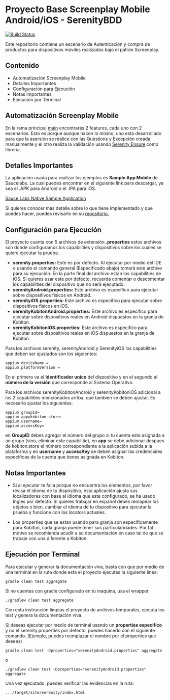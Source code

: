 # Proyecto Base Screenplay Mobile Android/iOS - SerenityBDD

[![Build Status](https://travis-ci.org/joemccann/dillinger.svg?branch=master)](https://travis-ci.org/joemccann/dillinger)

Este repositorio contiene un escenario de Autenticación y compra de productos para dispositivos móviles realizados bajo el patrón Screenplay.


## Contenido

- Automatización Screenplay Mobile
- Detalles Importantes
- Configuración para Ejecución
- Notas Importantes
- Ejecución por Terminal


## Automatización Screenplay Mobile

En la rama principal [main](https://github.com/ingjuanfg/screenplay_mobile_automation_project "main") encontrarás 2 features, cada uno con 2 escenarios. Esto es porque aunque hacen lo mismo, uno esta desarrollado para que la asersión se realice con las Questions y Excepción creada manualmente y el otro realiza la validación usando [Serenity Ensure](https://serenity-bdd.github.io/theserenitybook/latest/serenity-screenplay-ensure.html "Serenity Ensure") como libreria.

## Detalles Importantes

La aplicación usada para realizar los ejemplos es **Sample App Mobile** de Saucelabs. La cual puedes encontrar en el siguiente link para descargar, ya sea el .APK para Android o el .IPA para iOS.

[Sauce Labs Native Sample Application](https://github.com/saucelabs/sample-app-mobile/releases "Sauce Labs Native Sample Application")

Si quieres conocer mas detalle sobre lo que tiene implementado y que puedes hacer, puedes revisarlo en su [repositorio.](https://github.com/saucelabs/sample-app-mobile "repositorio.")


## Configuración para Ejecución

El proyecto cuenta con 5 archivos de extensión **.properties** estos archivos son donde configuramos los capabilities y dispositivos sobre los cuales se quiere ejecutar la prueba.

- **serenity.properties:** Este es por defecto. Al ejecutar por medio del IDE o usando el comando general (Especificado abajo) tomará este archivo para su ejecución. En la parte final del archivo estan los capabilities de iOS. Si quieres usar este por defecto, recuerda comentar o descomentar los capabilities del dispositivo que no será ejecutado.
- **serenityAndroid.properties:** Este archivo es especifico para ejecutar sobre dispositivos fisicos en Android.
- **serenityiOS.properties:** Este archivo es especifico para ejecutar sobre dispositivos fisicos en iOS.
- **serenityKobitonAndroid.properties:** Este archivo es especifico para ejecutar sobre dispositivos reales en Android dispuestos en la granja de Kobiton.
- **serenityKobitoniOS.properties:** Este archivo es especifico para ejecutar sobre dispositivos reales en iOS dispuestos en la granja de Kobiton.

Para los archivos serenity, serenityAndroid y SerenityiOS los capabilities que deben ser ajustados son los siguientes:

    appium.deviceName =
    appium.platformVersion =

En el primero va el **Identificador unico** del dispositivo y en el segundo el **número de la versión** que corresponde al Sistema Operativo.

Para los archivos serenityKobitonAndroid y serenityKobitoniOS adicional a los 2 capabilities mencionados arriba, que tambien se deben ajustar. Es necesario ajustar los siguientes:

    appium.groupId=
    appium.app=kobiton-store:
    appium.username=
    appium.accessKey=

en **GroupID** debes agregar el número del grupo si tu cuenta esta asignada a un grupo (sino, eliminar este capabilitie), en **app** se debe adicionar despues de kobiton:store el número correspondiente a la aplicación subida a la plataforma y en **username** y **accessKey** se deben asignar las credenciales especificas de la cuenta que tienes asignada en Kobiton.

## Notas Importantes

- Si al ejecutar te falla porque no encuentra los elementos, por favor revisa el idioma de tu dispositivo, esta aplicación ajusta sus localizadores con base al idioma que este configurado, se ha usado Ingles por defecto. Si quieres trabajar en español debes remapear los objetos o bien, cambiar el idioma de tu dispositivo para ejecutar la prueba y funcione con los locators actuales.

- Los properties que se estan usando para granja son especificamente para Kobiton, cada granja puede tener sus particularidades. Por tal motivo se recomienda acudir a su documentación en caso tal de que se trabaje con una diferente a Kobiton.

## Ejecución por Terminal

Para ejecutar y generar la documentación viva, basta con que por medio de una terminal en la ruta donde esta el proyecto ejecutes la siguiente linea:

`gradle clean test aggregate`

Si no cuentas con gradle configurado en tu maquina, usa el wrapper.

`./gradlew clean test aggregate`

Con esta instrucción limpias el proyecto de archivos temporales, ejecuta los test y genera la documentación viva.

Si deseas ejecutar por medio de terminal usando un **properties especifico** y no el serenity.properties por defecto, puedes hacerlo con el siguiente comando. (Ejemplo, puedes reemplazar el nombre por el properties que desees)

`gradle clean test -Dproperties="serenityAndroid.properties" aggregate`

o

`./gradlew clean test -Dproperties="serenityAndroid.properties" aggregate`


Una vez ejecutado, puedes verificar las evidencias en la ruta:

`.../target/site/serenity/index.html`
